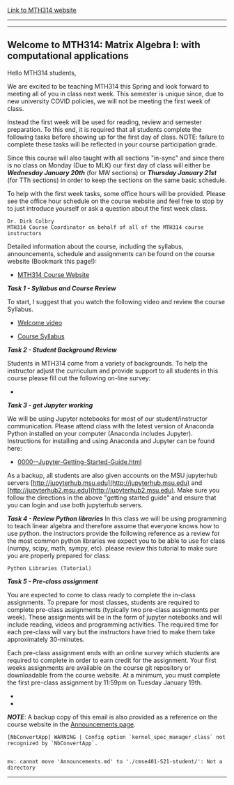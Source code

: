 [Link to MTH314 website](http://cmse.msu.edu/mth314/)

----

---
## Welcome to MTH314: Matrix Algebra I: with computational applications


Hello MTH314 students,

We are excited to be teaching MTH314 this Spring and look forward to meeting all of you in class next week. This semester is unique since, due to new university COVID policies, we will not be meeting the first week of class. 

Instead the first week will be used for reading, review and semester preparation.  To this end, it is required that all students complete the following tasks before showing up for the first day of class.  NOTE: failure to complete these tasks will be reflected in your course participation grade. 

Since this course will also taught with all sections "in-sync" and since there is no class on Monday (Due to MLK) our first day of class will either be **_Wednesday January 20th_** (for MW sections) or **_Thursday January 21st_** (for TTh sections) in order to keep the sections on the same basic schedule.

To help with the first week tasks, some office hours will be provided.  Please see the office hour schedule on the course website and feel free to stop by to just introduce yourself or ask a question about the first week class. 


    Dr. Dirk Colbry 
    MTH314 Course Coordinator on behalf of all of the MTH314 course instructors

Detailed information about the course, including the syllabus, announcements, schedule and assignments can be found on the course website (Bookmark this page!):

- [MTH314 Course Website](http://cmse.msu.edu/mth314)

**_Task 1 - Syllabus and Course Review_**

To start, I suggest that you watch the following video and review the course Syllabus.

- [Welcome video]()

- [Course Syllabus](https://msu-cmse-courses.github.io/mth314-s21-student/Syllabus)


**_Task 2 - Student Background Review_**

Students in MTH314 come from a variety of backgrounds.  To help the instructor adjust the curriculum and provide support to all students in this course please fill out the following on-line survey:

- []()


**_Task 3 - get Jupyter working_**

We will be using Jupyter notebooks for most of our student/instructor communication. Please attend class with the latest version of Anaconda Python installed on your computer (Anaconda includes Jupyter). Instructions for installing and using Anaconda and Jupyter can be found here:

- [0000--Jupyter-Getting-Started-Guide.html](https://msu-cmse-courses.github.io/mth314-F20-student/assignments/0000--Jupyter-Getting-Started-Guide.html)

As a backup, all students are also given accounts on the MSU jupyterhub servers [http://jupyterhub.msu.edu](http://jupyterhub.msu.edu) and [http://jupyterhub2.msu.edu](http://jupyterhub2.msu.edu).  Make sure you follow the directions in the above "getting started guide" and ensure that you can login and use both jupyterhub servers. 


**_Task 4 - Review Python libraries_**
In this class we will be using programming to teach linear algebra and therefore assume that everyone knows how to use python. the instructors provide the following reference as a review for the most common python libraries we expect you to be able to use for class (numpy, scipy, math, sympy, etc).  please review this tutorial to make sure you are properly prepared for class:

    Python Libraries (Tutorial)


**_Task 5 - Pre-class assignment_**

You are expected to come to class ready to complete the in-class assignments.  To prepare for most classes, students are required to complete pre-class assignments (typically two pre-class assignments per week).  These assignments will be in the form of jupyter notebooks and will include reading, videos and programming activities.  The required time for each pre-class will vary but the instructors have tried to make them take approximately 30-minutes.  

Each pre-class assignment ends with an online survey which students are required to complete in order to earn credit for the assignment.  Your first weeks assignments are available on the course git repository or downloadable from the course website.  At a minimum, you must complete the first pre-class assignment by 11:59pm on Tuesday January 19th. 

- []()
- []()

**_NOTE_**: A backup copy of this email is also provided as a reference on the course website in the [Announcements page](https://msu-cmse-courses.github.io/mth314-s21-student/Announcements).

    [NbConvertApp] WARNING | Config option `kernel_spec_manager_class` not recognized by `NbConvertApp`.


    mv: cannot move 'Announcements.md' to './cmse401-S21-student/': Not a directory


-----
